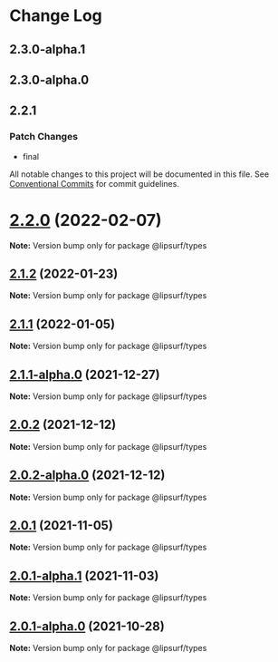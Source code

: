 # Change Log

## 2.3.0-alpha.1

## 2.3.0-alpha.0

## 2.2.1

### Patch Changes

- final

All notable changes to this project will be documented in this file.
See [Conventional Commits](https://conventionalcommits.org) for commit guidelines.

# [2.2.0](https://github.com/lipsurf/types/compare/@lipsurf/types@2.2.0-alpha.0...@lipsurf/types@2.2.0) (2022-02-07)

**Note:** Version bump only for package @lipsurf/types

## [2.1.2](https://github.com/lipsurf/types/compare/@lipsurf/types@2.1.2-alpha.0...@lipsurf/types@2.1.2) (2022-01-23)

**Note:** Version bump only for package @lipsurf/types

## [2.1.1](https://github.com/lipsurf/types/compare/@lipsurf/types@2.1.1-alpha.0...@lipsurf/types@2.1.1) (2022-01-05)

**Note:** Version bump only for package @lipsurf/types

## [2.1.1-alpha.0](https://github.com/lipsurf/types/compare/@lipsurf/types@2.0.2...@lipsurf/types@2.1.1-alpha.0) (2021-12-27)

**Note:** Version bump only for package @lipsurf/types

## [2.0.2](https://github.com/lipsurf/types/compare/@lipsurf/types@2.0.2-alpha.0...@lipsurf/types@2.0.2) (2021-12-12)

**Note:** Version bump only for package @lipsurf/types

## [2.0.2-alpha.0](https://github.com/lipsurf/types/compare/@lipsurf/types@2.0.1...@lipsurf/types@2.0.2-alpha.0) (2021-12-12)

**Note:** Version bump only for package @lipsurf/types

## [2.0.1](https://github.com/lipsurf/types/compare/@lipsurf/types@2.0.1-alpha.1...@lipsurf/types@2.0.1) (2021-11-05)

**Note:** Version bump only for package @lipsurf/types

## [2.0.1-alpha.1](https://github.com/lipsurf/types/compare/@lipsurf/types@2.0.1-alpha.0...@lipsurf/types@2.0.1-alpha.1) (2021-11-03)

**Note:** Version bump only for package @lipsurf/types

## [2.0.1-alpha.0](https://github.com/lipsurf/types/compare/@lipsurf/types@2.0.0...@lipsurf/types@2.0.1-alpha.0) (2021-10-28)

**Note:** Version bump only for package @lipsurf/types

